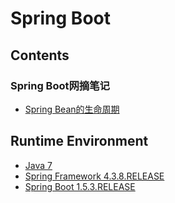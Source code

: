 # Spring Boot

## Contents

### Spring Boot网摘笔记
- [Spring Bean的生命周期](doc/BeanLifeCycle.md)

## Runtime Environment
- [Java 7](http://www.oracle.com/technetwork/java/javase/downloads/jdk7-downloads-1880260.html)
- [Spring Framework 4.3.8.RELEASE](http://projects.spring.io/spring-framework)
- [Spring Boot 1.5.3.RELEASE](https://projects.spring.io/spring-boot)